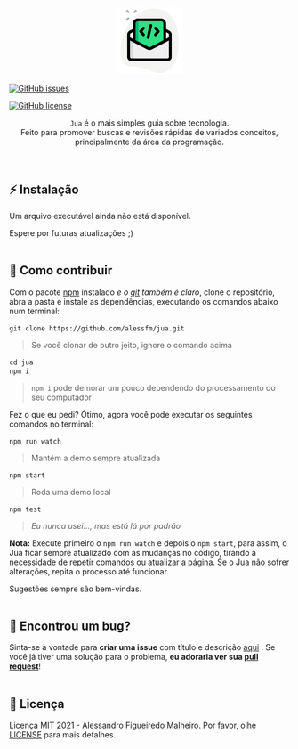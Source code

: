 <div align="center"><img src="./assets/icons/logosm.png"></img></div>

[![GitHub issues](https://img.shields.io/github/issues/alessfm/jua)](https://github.com/alessfm/jua/issues)

[![GitHub license](https://img.shields.io/github/license/alessfm/jua)](https://github.com/alessfm/jua/blob/main/LICENSE)

<div align="center"> <code>Jua</code> é o mais simples guia sobre tecnologia.</div>

<div align="center">Feito para promover buscas e revisões rápidas de variados conceitos, principalmente da área da programação.</div>
<br><br>

**⚡️ Instalação**
---

Um arquivo executável ainda não está disponível.
 
Espere por futuras atualizações ;)
<br><br>

**🤝 Como contribuir**
---

Com o pacote [npm](https://www.npmjs.com/get-npm) instalado _e o [git](https://git-scm.com/downloads) também é claro_, clone o repositório, abra a pasta e instale as dependências, executando os comandos abaixo num terminal:

```
git clone https://github.com/alessfm/jua.git 
```
> Se você clonar de outro jeito, ignore o comando acima

```
cd jua 
npm i 
```
> `npm i` pode demorar um pouco dependendo do processamento do seu computador

Fez o que eu pedi? Ótimo, agora você pode executar os seguintes comandos no terminal:

```
npm run watch
```
> Mantém a demo sempre atualizada
```
npm start  
```
> Roda uma demo local
```
npm test
```
> _Eu nunca usei..., mas está lá por padrão_

**Nota:** Execute primeiro o `npm run watch` e depois o `npm start`, para assim, o Jua ficar sempre atualizado com as mudanças no código, tirando a necessidade de repetir comandos ou atualizar a página. Se o Jua não sofrer alterações, repita o processo até funcionar.

Sugestões sempre são bem-vindas.
<br><br>

**🦗 Encontrou um bug?**
---

Sinta-se à vontade para **criar uma issue** com título e descrição [aqui](https://github.com/alessfm/jua/issues) . Se você já tiver uma solução para o problema, **eu adoraria ver sua [pull request](https://github.com/alessfm/jua/pulls)**!
<br><br>

**📘 Licença**
---

Licença MIT 2021 - [Alessandro Figueiredo Malheiro](https://github.com/alessfm/). Por favor, olhe [LICENSE](LICENSE) para mais detalhes.